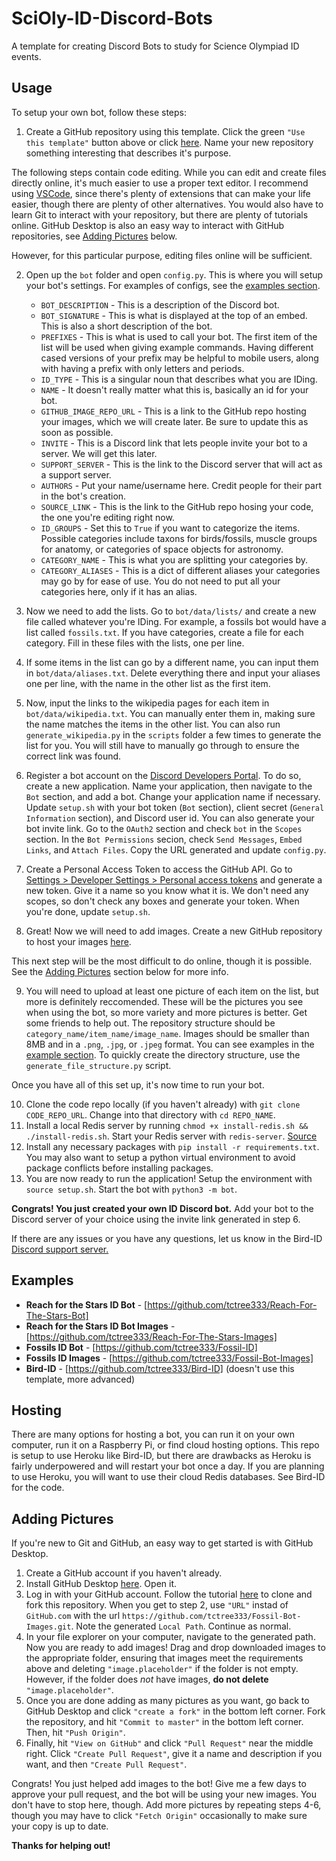 # SciOly-ID-Discord-Bots
A template for creating Discord Bots to study for Science Olympiad ID events.

## Usage
To setup your own bot, follow these steps:

1. Create a GitHub repository using this template. Click the green `"Use this template"` button above or click [here](https://github.com/tctree333/SciOly-ID-Discord-Bots/generate). Name your new repository something interesting that describes it's purpose.

The following steps contain code editing. While you can edit and create files directly online, it's much easier to use a proper text editor. I recommend using [VSCode](https://code.visualstudio.com/), since there's plenty of extensions that can make your life easier, though there are plenty of other alternatives. You would also have to learn Git to interact with your repository, but there are plenty of tutorials online. GitHub Desktop is also an easy way to interact with GitHub repositories, see [Adding Pictures](#adding-pictures) below.

However, for this particular purpose, editing files online will be sufficient.

2. Open up the `bot` folder and open `config.py`. This is where you will setup your bot's settings. For examples of configs, see the [examples section](#examples).
   * `BOT_DESCRIPTION` - This is a description of the Discord bot.
   * `BOT_SIGNATURE` - This is what is displayed at the top of an embed. This is also a short description of the bot.
   * `PREFIXES` - This is what is used to call your bot. The first item of the list will be used when giving example commands. Having different cased versions of your prefix may be helpful to mobile users, along with having a prefix with only letters and periods.
   * `ID_TYPE` - This is a singular noun that describes what you are IDing.
   * `NAME` - It doesn't really matter what this is, basically an id for your bot.
   * `GITHUB_IMAGE_REPO_URL` - This is a link to the GitHub repo hosting your images, which we will create later. Be sure to update this as soon as possible.
   * `INVITE` - This is a Discord link that lets people invite your bot to a server. We will get this later.
   * `SUPPORT_SERVER` - This is the link to the Discord server that will act as a support server.
   * `AUTHORS` - Put your name/username here. Credit people for their part in the bot's creation.
   * `SOURCE_LINK` - This is the link to the GitHub repo hosing your code, the one you're editing right now.
   * `ID_GROUPS` - Set this to `True` if you want to categorize the items. Possible categories include taxons for birds/fossils, muscle groups for anatomy, or categories of space objects for astronomy.
   * `CATEGORY_NAME` - This is what you are splitting your categories by.
   * `CATEGORY_ALIASES` - This is a dict of different aliases your categories may go by for ease of use. You do not need to put all your categories here, only if it has an alias.

3. Now we need to add the lists. Go to `bot/data/lists/` and create a new file called whatever you're IDing. For example, a fossils bot would have a list called `fossils.txt`. If you have categories, create a file for each category. Fill in these files with the lists, one per line.
4. If some items in the list can go by a different name, you can input them in `bot/data/aliases.txt`. Delete everything there and input your aliases one per line, with the name in the other list as the first item.
5. Now, input the links to the wikipedia pages for each item in `bot/data/wikipedia.txt`. You can manually enter them in, making sure the name matches the items in the other list. You can also run `generate_wikipedia.py` in the `scripts` folder a few times to generate the list for you. You will still have to manually go through to ensure the correct link was found. 
6. Register a bot account on the [Discord Developers Portal](https://discordapp.com/developers/applications/). To do so, create a new application. Name your application, then navigate to the `Bot` section, and add a bot. Change your application name if necessary. Update `setup.sh` with your bot token (`Bot` section), client secret (`General Information` section), and Discord user id. You can also generate your bot invite link. Go to the `OAuth2` section and check `bot` in the `Scopes` section. In the `Bot Permissions` secion, check `Send Messages`, `Embed Links`, and `Attach Files`. Copy the URL generated and update `config.py`.
7. Create a Personal Access Token to access the GitHub API. Go to [Settings > Developer Settings > Personal access tokens](https://github.com/settings/tokens) and generate a new token. Give it a name so you know what it is. We don't need any scopes, so don't check any boxes and generate your token. When you're done, update `setup.sh`.
8. Great! Now we will need to add images. Create a new GitHub repository to host your images [here](https://github.com/new).

This next step will be the most difficult to do online, though it is possible. See the [Adding Pictures](#adding-pictures) section below for more info.

9. You will need to upload at least one picture of each item on the list, but more is definitely reccomended. These will be the pictures you see when using the bot, so more variety and more pictures is better. Get some friends to help out. The repository structure should be `category_name/item_name/image_name`. Images should be smaller than 8MB and in a `.png`, `.jpg`, or `.jpeg` format. You can see examples in the [example section](#examples). To quickly create the directory structure, use the `generate_file_structure.py` script.

Once you have all of this set up, it's now time to run your bot.

10. Clone the code repo locally (if you haven't already) with `git clone CODE_REPO_URL`. Change into that directory with `cd REPO_NAME`.
11. Install a local Redis server by running `chmod +x install-redis.sh && ./install-redis.sh`. Start your Redis server with `redis-server`. [Source](https://redis.io/topics/quickstart)
12. Install any necessary packages with `pip install -r requirements.txt`. You may also want to setup a python virtual environment to avoid package conflicts before installing packages.
13. You are now ready to run the application! Setup the environment with `source setup.sh`. Start the bot with `python3 -m bot`.

**Congrats! You just created your own ID Discord bot.** Add your bot to the Discord server of your choice using the invite link generated in step 6.

If there are any issues or you have any questions, let us know in the Bird-ID [Discord support server.](https://discord.gg/xDqYddK)

## Examples

* **Reach for the Stars ID Bot** - [https://github.com/tctree333/Reach-For-The-Stars-Bot]
* **Reach for the Stars ID Bot Images** - [https://github.com/tctree333/Reach-For-The-Stars-Images]
* **Fossils ID Bot** - [https://github.com/tctree333/Fossil-ID]
* **Fossils ID Images** - [https://github.com/tctree333/Fossil-Bot-Images]
* **Bird-ID** - [https://github.com/tctree333/Bird-ID] (doesn't use this template, more advanced)

## Hosting

There are many options for hosting a bot, you can run it on your own computer, run it on a Raspberry Pi, or find cloud hosting options. This repo is setup to use Heroku like Bird-ID, but there are drawbacks as Heroku is fairly underpowered and will restart your bot once a day. If you are planning to use Heroku, you will want to use their cloud Redis databases. See Bird-ID for the code.

## Adding Pictures

If you're new to Git and GitHub, an easy way to get started is with GitHub Desktop.
1. Create a GitHub account if you haven't already.
2. Install GitHub Desktop [here](https://desktop.github.com/). Open it.
3. Log in with your GitHub account. Follow the tutorial [here](https://help.github.com/en/desktop/contributing-to-projects/cloning-and-forking-repositories-from-github-desktop) to clone and fork this repository. When you get to step 2, use `"URL"` instad of `GitHub.com` with the url `https://github.com/tctree333/Fossil-Bot-Images.git`. Note the generated `Local Path`. Continue as normal.
4. In your file explorer on your computer, navigate to the generated path. Now you are ready to add images! Drag and drop downloaded images to the appropriate folder, ensuring that images meet the requirements above and deleting `"image.placeholder"` if the folder is not empty. However, if the folder does *not* have images, **do not delete** `"image.placeholder"`.
5. Once you are done adding as many pictures as you want, go back to GitHub Desktop and click `"create a fork"` in the bottom left corner. Fork the repository, and hit `"Commit to master"` in the bottom left corner. Then, hit `"Push Origin"`.
6. Finally, hit `"View on GitHub"` and click `"Pull Request"` near the middle right. Click `"Create Pull Request"`, give it a name and description if you want, and then `"Create Pull Request"`.

Congrats! You just helped add images to the bot! Give me a few days to approve your pull request, and the bot will be using your new images. You don't have to stop here, though. Add more pictures by repeating steps 4-6, though you may have to click `"Fetch Origin"` occasionally to make sure your copy is up to date.

**Thanks for helping out!**